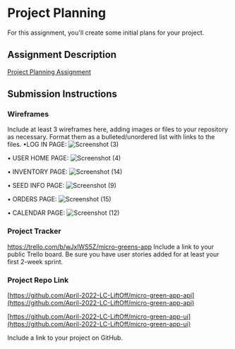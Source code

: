 # Project Planning
For this assignment, you'll create some initial plans for your project.

## Assignment Description
[Project Planning Assignment](https://education.launchcode.org/liftoff/modules/assignments/project-planning)

## Submission Instructions

### Wireframes

Include at least 3 wireframes here, adding images or files to your repository as necessary. Format them as a bulleted/unordered list with links to the files.
•LOG IN PAGE:
![Screenshot (3)](https://user-images.githubusercontent.com/93556945/165001648-1f69e853-ec4b-4ed7-b6f4-8d4789bd8b87.png)

•	USER HOME PAGE:
![Screenshot (4)](https://user-images.githubusercontent.com/93556945/165001679-446ce096-13b9-4779-9770-dfbd5c8aa522.png)

•	INVENTORY PAGE:
![Screenshot (14)](https://user-images.githubusercontent.com/93556945/165001902-0b76afb1-cfe4-43b2-abd8-c94ec3dae9cd.png)

•	SEED INFO PAGE:
![Screenshot (9)](https://user-images.githubusercontent.com/93556945/165001738-946243d2-b656-4c27-a9c0-ac8a5a659e2c.png)

•	ORDERS PAGE:
![Screenshot (15)](https://user-images.githubusercontent.com/93556945/165001913-0beca210-feae-469f-a164-a31b4c2f8f82.png)

•	CALENDAR PAGE:
![Screenshot (12)](https://user-images.githubusercontent.com/93556945/165001752-a03fad45-56aa-4f89-8852-f38563eaddbc.png)



### Project Tracker

https://trello.com/b/wJxlWS5Z/micro-greens-app
Include a link to your public Trello board. Be sure you have user stories added for at least your first 2-week sprint.

### Project Repo Link
[https://github.com/April-2022-LC-LiftOff/micro-green-app-api](https://github.com/April-2022-LC-LiftOff/micro-green-app-api)

[https://github.com/April-2022-LC-LiftOff/micro-green-app-ui](https://github.com/April-2022-LC-LiftOff/micro-green-app-ui)

Include a link to your project on GitHub.

